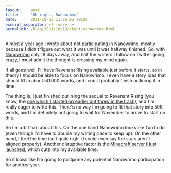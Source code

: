 ```yaml
---
layout:    post
title:     "Oh right, Nanowrimo"
date:      2011-10-13 11:26:36 +0100
excerpt_separator: <!--more-->
permalink: /blog/2011/10/13/right-nanowrimo.html
---
```


Almost a year ago [I wrote about not participating in Nanowrimo](https://www.jeroensteenbeeke.nl/why-i-didnt-participate-in-nanowrimo/), mostly because I didn't figure out what it was until it was halfway finished. So, with [Nanowrimo](http://www.nanowrimo.org/) only 18 days away, and half the writers I follow on Twitter going crazy, I must admit the thought is crossing my mind again.

<!--more-->
If all goes well, I'll have Revenant Rising available just before it starts, so in theory I should be able to focus on Nanowrimo. I even have a story idea that should fit in about 50.000 words, and I could probably finish outlining it in time.

The thing is, I just finished outlining the sequel to Revenant Rising (you know, the [one which I started on earlier but threw in the trash](https://www.jeroensteenbeeke.nl/31k-word-cut/)), and I'm really eager to write this. There's no way I'm going to fit that story into 50K words, and I'm definitely not going to wait for November to arrive to start on this.

So I'm a bit torn about this. On the one hand Nanowrimo looks like fun to do (even though I'd have to double my writing pace to keep up). On the other hand, I feel the time isn't quite right (I could even say the stars aren't aligned properly). Another disruptive factor is the [Minecraft server I just launched](http://www.daeshara.com), which cuts into my available time.

So it looks like I'm going to postpone any potential Nanowrimo participation for another year.